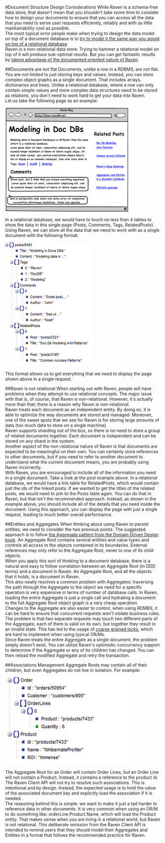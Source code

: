 #Document Structure Design Considerations
While Raven is a schema-free data store, that doesn't mean that you shouldn't take some time to consider how to design your documents to ensure that you can access all the data that you need to serve user requests efficiently, reliably and with as little maintainability cost as possible.  
The most typical error people make when trying to design the data model on top of a document database is to [try to model it the same way you would on top of a relational database](http://ayende.com/blog/4465/that-no-sql-thing-the-relational-modeling-anti-pattern-in-document-databases).  
Raven is a non-relational data store. Trying to hammer a relational model on top of it will produce sub-optimal results. But you can get fantastic results by [taking advantage of the documented oriented nature of Raven](http://ayende.com/blog/4466/that-no-sql-thing-modeling-documents-in-a-document-database).

##Documents are not flat
Documents, unlike a row in a RDBMS, are not flat. You are not limited to just storing keys and values. Instead, you can store complex object graphs as a single document. That includes arrays, dictionaries and trees. Unlike a relational database, where a row can only contain simple values and more complex data structures need to be stored as relations, you don't need to work hard to get your data into Raven.  
Let us take the following page as an example:

![Figure 1: Document Structure](images\document_structure_docs.png)

In a relational database, we would have to touch no less than 4 tables to show the data in this single page (Posts, Comments, Tags, RelatedPosts).  
Using Raven, we can store all the data that we need to work with as a single document with the following format:

![Figure 2: Document Structure](images\document_structure_2_docs.png)

This format allows us to get everything that we need to display the page shown above in a single request.

##Raven is not relational
When starting out with Raven, people will have problems when they attempt to use relational concepts. The major issue with that is, of course, that Raven is non-relational. However, it's actually more than that; there is a reason why Raven is non-relational.  
Raven treats each document as an independent entity. By doing so, it is able to optimize the way documents are stored and managed. Moreover, one of the sweet spots that we see for Raven is for storing large amounts of data (too much data to store on a single machine).  
Raven supports sharding out of the box, so there is no need to store a group of related documents together. Each document is independent and can be stored on any shard in the system.  
Another aspect of the non-relational nature of Raven is that documents are expected to be meaningful on their own. You can certainly store references to other documents, but if you need to refer to another document to understand what the current document means, you are probably using Raven incorrectly.  
With Raven, you are encouraged to include all of the information you need in a single document. Take a look at the post example above. In a relational database, we would have a link table for RelatedPosts, which would contain just the ids of the linked posts. If we wanted to get the titles of the related posts, we would need to join to the Posts table again. You can do that in Raven, but that isn't the recommended approach. Instead, as shown in the example above, you should include all of the details that you need inside the document. Using this approach, you can display the page with just a single request, leading to much better overall performance.

##Entities and Aggregates
When thinking about using Raven to persist entities, we need to consider the two previous points. The suggested approach is to follow [the Aggregate pattern from the Domain Driven Design book](http://domaindrivendesign.org/node/88). An Aggregate Root contains several entities and value types and controls all access to the objects contained in its boundaries. External references may only refer to the Aggregate Root, never to one of its child objects.  
When you apply this sort of thinking to a document database, there is a natural and easy to follow correlation between an Aggregate Root (in DDD terms) and a document in Raven. An Aggregate Root, and all the objects that it holds, is a document in Raven.  
This also neatly resolves a common problem with Aggregates: traversing the path through the Aggregate to the object we need for a specific operation is very expensive in terms of number of database calls. In Raven, loading the entire Aggregate is just a single call and hydrating a document to the full Aggregate Root object graph is a very cheap operation.  
Changes to the Aggregate are also easier to control, when using RDMBS, it can be hard to ensure that concurrent requests won't violate business rules. The problem is that two separate requests may touch two different parts of the Aggregate, each of them is valid on its own, but together they result in an invalid state. This has led to the usage of [coarse grained locks](http://martinfowler.com/eaaCatalog/coarseGrainedLock.html), which are hard to implement when using typical OR/Ms.  
Since Raven treats the entire Aggregate as a single document, the problem simply doesn't exist. You can utilize Raven's optimistic concurrency support to determine if the Aggregate or any of its children has changed. You can then reload the modified Aggregate and retry the transaction.

##Associations Management
Aggregate Roots may contain all of their children, but even Aggregates do not live in isolation. For example:

![Figure 3: Document Structure](images\document_structure_3_docs.png)

The Aggregate Root for an Order will contain Order Lines, but an Order Line will not contain a Product. Instead, it contains a reference to the product id.  
The Raven Client API will not try to resolve such associations. This is intentional and by design. Instead, the expected usage is to hold the value of the associated document key and explicitly load the association if it is needed.  
The reasoning behind this is simple: we want to make it just a tad harder to reference data in other documents. It is very common when using an OR/M to do something like: orderLine.Product.Name, which will load the Product entity. That makes sense when you are living in a relational world, but Raven is not relational. This deliberate omission from the Raven Client API is intended to remind users that they should model their Aggregates and Entities in a format that follows the recommended practice for Raven.